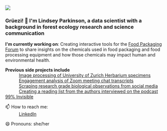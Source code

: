 
<img src="https://images.unsplash.com/photo-1444492417251-9c84a5fa18e0?ixlib=rb-1.2.1&ixid=eyJhcHBfaWQiOjEyMDd9&auto=format&fit=crop&w=975&h=300&q=80"/>
 
### Grüezi! 👋 I'm Lindsey Parkinson, a data scientist with a background in forest ecology research and science communication  
    
**I'm currently working on**: Creating interactive tools for the [Food Packaging Forum](https://www.foodpackagingforum.org/) to share insights on the chemicals used in food packaging and food processing equipment and how those chemicals may impact human and environmental health. 

**Previous side projects include**    
&nbsp;&nbsp;&nbsp;&nbsp;&nbsp;&nbsp;&nbsp;&nbsp;&nbsp;&nbsp; [Image processing of University of Zurich Herbarium specimens](https://github.com/eth-library-lab/herbaria--plant-labeling)  
&nbsp;&nbsp;&nbsp;&nbsp;&nbsp;&nbsp;&nbsp;&nbsp;&nbsp;&nbsp; [Engagement analysis of Zoom meeting chat transcripts](https://lindseyviann.medium.com/a-command-line-application-to-analyze-zoom-meeting-text-f9d8835b125a)    
&nbsp;&nbsp;&nbsp;&nbsp;&nbsp;&nbsp;&nbsp;&nbsp;&nbsp;&nbsp; [Scraping research grade biological observations from social media](https://github.com/LVParkinson/Biodiversity_Scraping)   
&nbsp;&nbsp;&nbsp;&nbsp;&nbsp;&nbsp;&nbsp;&nbsp;&nbsp;&nbsp; [Creating a reading list from the authors interviewed on the podcast 99% Invisible](https://github.com/LVParkinson/99pi_booklist)   

 

📫 How to reach me: <br>
&nbsp;&nbsp;&nbsp;&nbsp;&nbsp;&nbsp;&nbsp;&nbsp;&nbsp;&nbsp; [LinkedIn](https://www.linkedin.com/in/lindsey-viann)
      

😄 Pronouns: she/her
<!--
**LVParkinson/LVParkinson** is a ✨ _special_ ✨ repository because its `README.md` (this file) appears on your GitHub profile.

Here are some ideas to get you started:

- 🔭 I’m currently working on ...
- 🌱 I’m currently learning ...
- 👯 I’m looking to collaborate on ...
- 🤔 I’m looking for help with ...
- 💬 Ask me about ...
- 📫 How to reach me: ...
- 😄 Pronouns: ...
- ⚡ Fun fact: ...
⚡ Fun facts:  
&nbsp;&nbsp;&nbsp;&nbsp;&nbsp;&nbsp;&nbsp;&nbsp;&nbsp;&nbsp; For over 3 years in Fairbanks, Alaska I lived in a cabin without running water.   
&nbsp;&nbsp;&nbsp;&nbsp;&nbsp;&nbsp;&nbsp;&nbsp;&nbsp;&nbsp; I like writing poems and stories in couplet rhyme [such as this](https://lindseyviann.medium.com/a-tribute-to-my-fellow-home-office-workers-13d9e851f4f0)

💬 Ask me about: The promises and limitations of forest based carbon capture, or making concise eye-catching presentations 
-->
